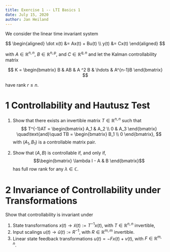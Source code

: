 ```yaml
---
title: Exercise 1 -- LTI Basics 1
date: July 15, 2020
author: Jan Heiland
---
```


We consider the linear time invariant system

$$
\begin{aligned}
\dot x(t) &= Ax(t) + Bu(t) \\
y(t) &= Cx(t)
\end{aligned}
$$

with $A\in \mathbb R^{n,n}$, $B\in \mathbb R^{n,p}$, and $C\in \mathbb R^{q,n}$
and let the Kalman controllability matrix

$$
K = \begin{bmatrix} B & AB & A ^2 B & \hdots & A^{n-1}B \end{bmatrix}
$$

have rank $r\leq n$.

# 1 Controllability and Hautusz Test 

1. Show that there exists an invertible matrix $T\in \mathbb R^{n,n}$ such that
$$ T^{-1}AT = \begin{bmatrix} A_1 & A_2 \\ 0 & A_3 \end{bmatrix}
\quad\text{and}\quad TB = \begin{bmatrix} B_1 \\ 0 \end{bmatrix}, $$
with $(A_1, B_1)$ is a controllable matrix pair.

2. Show that $(A,B)$ is controllable if, and only if, 
$$\begin{bmatrix} \lambda I - A & B \end{bmatrix}$$
has full row rank for any $\lambda \in \mathbb C$.


# 2 Invariance of Controllability under Transformations

Show that controllability is invariant under

1. State transformations $x(t)\rightarrow \tilde x(t) := T^{-1}x(t)$, with
   $T\in\mathbb R^{n,n}$ invertible,
2. Input scalings $u(t)\rightarrow \tilde u(t) := R^{-1}$, with $R\in\mathbb
   R^{m,m}$ invertible.
3. Linear state feedback transformations $u(t) = -Fx(t) +v(t)$, with
   $F\in\mathbb R^{m,n}$.

